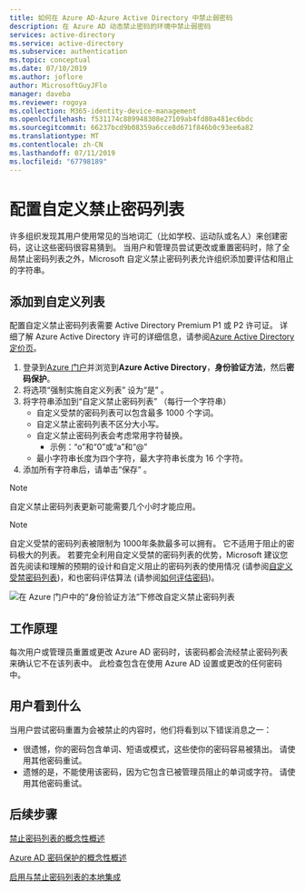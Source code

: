 ```yaml
---
title: 如何在 Azure AD-Azure Active Directory 中禁止弱密码
description: 在 Azure AD 动态禁止密码的环境中禁止弱密码
services: active-directory
ms.service: active-directory
ms.subservice: authentication
ms.topic: conceptual
ms.date: 07/10/2019
ms.author: joflore
author: MicrosoftGuyJFlo
manager: daveba
ms.reviewer: rogoya
ms.collection: M365-identity-device-management
ms.openlocfilehash: f531174c889948308e27109ab4fd80a481ec6bdc
ms.sourcegitcommit: 66237bcd9b08359a6cce8d671f846b0c93ee6a82
ms.translationtype: MT
ms.contentlocale: zh-CN
ms.lasthandoff: 07/11/2019
ms.locfileid: "67798189"
---
```

# <a name="configuring-the-custom-banned-password-list"></a>配置自定义禁止密码列表

许多组织发现其用户使用常见的当地词汇（比如学校、运动队或名人）来创建密码，这让这些密码很容易猜到。 当用户和管理员尝试更改或重置密码时，除了全局禁止密码列表之外，Microsoft 自定义禁止密码列表允许组织添加要评估和阻止的字符串。

## <a name="add-to-the-custom-list"></a>添加到自定义列表

配置自定义禁止密码列表需要 Active Directory Premium P1 或 P2 许可证。 详细了解 Azure Active Directory 许可的详细信息，请参阅[Azure Active Directory 定价页](https://azure.microsoft.com/pricing/details/active-directory/)。

1. 登录到[Azure 门户](https://portal.azure.com)并浏览到**Azure Active Directory**，**身份验证方法**，然后**密码保护**。
1. 将选项“强制实施自定义列表”  设为“是”  。
1. 将字符串添加到“自定义禁止密码列表”  （每行一个字符串）
   * 自定义受禁的密码列表可以包含最多 1000 个字词。
   * 自定义禁止密码列表不区分大小写。
   * 自定义禁止密码列表会考虑常用字符替换。
      * 示例：“o”和“0”或“a”和“\@”
   * 最小字符串长度为四个字符，最大字符串长度为 16 个字符。
1. 添加所有字符串后，请单击“保存”  。

> [!NOTE]
> 自定义禁止密码列表更新可能需要几个小时才能应用。

> [!NOTE]
> 自定义受禁的密码列表被限制为 1000年条款最多可以拥有。 它不适用于阻止的密码极大的列表。 若要完全利用自定义受禁的密码列表的优势，Microsoft 建议您首先阅读和理解的预期的设计和自定义阻止的密码列表的使用情况 (请参阅[自定义受禁密码列表](concept-password-ban-bad.md#custom-banned-password-list))，和也密码评估算法 (请参阅[如何评估密码](concept-password-ban-bad.md#how-are-passwords-evaluated))。

![在 Azure 门户中的“身份验证方法”下修改自定义禁止密码列表](./media/howto-password-ban-bad/authentication-methods-password-protection.png)

## <a name="how-it-works"></a>工作原理

每次用户或管理员重置或更改 Azure AD 密码时，该密码都会流经禁止密码列表来确认它不在该列表中。 此检查包含在使用 Azure AD 设置或更改的任何密码中。

## <a name="what-do-users-see"></a>用户看到什么

当用户尝试密码重置为会被禁止的内容时，他们将看到以下错误消息之一：

* 很遗憾，你的密码包含单词、短语或模式，这些使你的密码容易被猜出。 请使用其他密码重试。
* 遗憾的是，不能使用该密码，因为它包含已被管理员阻止的单词或字符。 请使用其他密码重试。

## <a name="next-steps"></a>后续步骤

[禁止密码列表的概念性概述](concept-password-ban-bad.md)

[Azure AD 密码保护的概念性概述](concept-password-ban-bad-on-premises.md)

[启用与禁止密码列表的本地集成](howto-password-ban-bad-on-premises.md)
